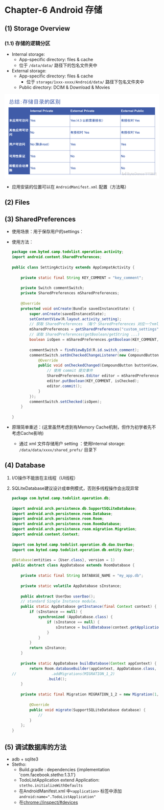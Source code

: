 # Chapter-6 Android 存储

## (1) Storage Overview

### (1.1) 存储的逻辑分区

-   Internal storage:
    -   App-specific directory: files & cache
    -   位于 `/data/data/` 路径下的包名文件夹中
-   External storage:
    -   App-specific directory: files & cache
        -   位于 `storage/1xxx-xxxx/Android/data/` 路径下包名文件夹中
    -   Public directory: DCIM & Download & Movies

<img src="./img/1.png" style="zoom:50%;" />

-   应用安装的位置可以在 `AndroidManifest.xml` 配置（方法略）

## (2) Files



## (3) SharedPreferences

-   使用场景：用于保存用户的settings：

-   使用方法：

    ```java
    package com.byted.camp.todolist.operation.activity;
    import android.content.SharedPreferences;
    
    public class SettingActivity extends AppCompatActivity {
    
        private static final String KEY_COMMENT = "key_comment";
    
        private Switch commentSwitch;
        private SharedPreferences mSharedPreferences;
    
        @Override
        protected void onCreate(Bundle savedInstanceState) {
            super.onCreate(savedInstanceState);
            setContentView(R.layout.activity_setting);
            // 获取 SharedPreferences （每个 SharedPreferences 对应一个xml文件）对应于将文件读到内存 
            mSharedPreferences = getSharedPreferences("custom_settings", Context.MODE_PRIVATE);
            // 读取 SharedPreferences(getBoolean/getString ...)
            boolean isOpen = mSharedPreferences.getBoolean(KEY_COMMENT, false);
    
            commentSwitch = findViewById(R.id.switch_comment);
            commentSwitch.setOnCheckedChangeListener(new CompoundButton.OnCheckedChangeListener() {
                @Override
                public void onCheckedChanged(CompoundButton buttonView, boolean isChecked) {
                    // 使用 commit 提交事件
                    SharedPreferences.Editor editor = mSharedPreferences.edit();
                    editor.putBoolean(KEY_COMMENT, isChecked);
                    editor.commit();
                }
            });
            commentSwitch.setChecked(isOpen);
        }
    
    }
    ```

-   原理简单重述：(这里虽然考虑到有Memory Cache机制，但作为初学者先不考虑Cache影响)

    -   通过 xml 文件存储用户 setting ：使用Internal storage: `/data/data/xxxx/shared_prefs/` 目录下

## (4) Database

1.  I/O操作不能放在主线程（UI线程）

2.  SQLiteDatabase建议设计成单例模式，否则多线程操作会出现异常

    ```java
    package com.byted.camp.todolist.operation.db;
    
    import android.arch.persistence.db.SupportSQLiteDatabase;
    import android.arch.persistence.room.Database;
    import android.arch.persistence.room.Room;
    import android.arch.persistence.room.RoomDatabase;
    import android.arch.persistence.room.migration.Migration;
    import android.content.Context;
    
    import com.byted.camp.todolist.operation.db.dao.UserDao;
    import com.byted.camp.todolist.operation.db.entity.User;
    
    @Database(entities = {User.class}, version = 1)
    public abstract class AppDatabase extends RoomDatabase {
    
        private static final String DATABASE_NAME = "my_app.db";
    
        private static volatile AppDatabase sInstance;
    
        public abstract UserDao userDao();
        // standard Single Instance module.
        public static AppDatabase getInstance(final Context context) {
            if (sInstance == null) {
                synchronized (AppDatabase.class) {
                    if (sInstance == null) {
                        sInstance = buildDatabase(context.getApplicationContext());
                    }
                }
            }
            return sInstance;
        }
    
        private static AppDatabase buildDatabase(Context appContext) {
            return Room.databaseBuilder(appContext, AppDatabase.class, DATABASE_NAME)
    //                .addMigrations(MIGRATION_1_2)
                    .build();
        }
    
        private static final Migration MIGRATION_1_2 = new Migration(1, 2) {
    
            @Override
            public void migrate(SupportSQLiteDatabase database) {
                //
            }
        };
    }
    ```

## (5) 调试数据库的方法

-   adb + sqlite3
-   Stetho: 
    -   Build.gradle : dependencies {implementation 'com.facebook.stetho:1.3.1'}
    -   TodoListApplication extend Application: `stetho.initializeWithDefaults` 
    -   在AndroidManifest.xml 中`<application>` 标签中添加 `android:name=".TodoListApplication"`
    -   在[chrome://inspect/#devices](chrome://inspect/#devices)

